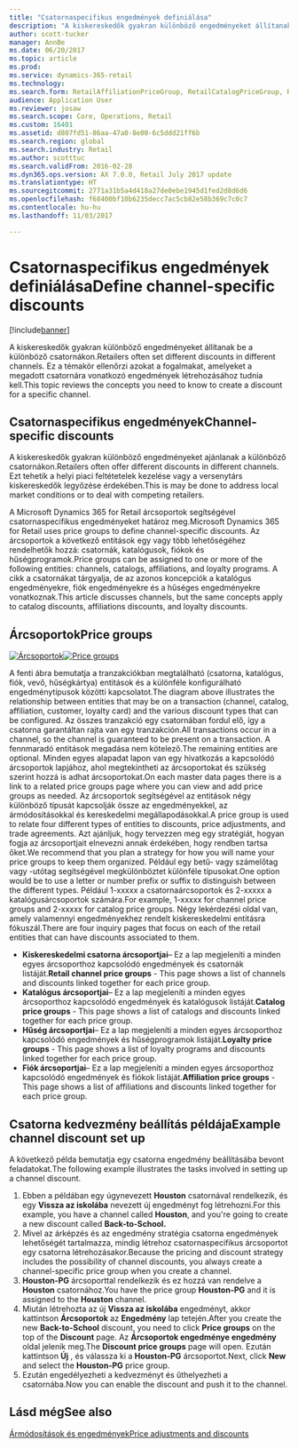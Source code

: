 ```yaml
---
title: "Csatornaspecifikus engedmények definiálása"
description: "A kiskereskedők gyakran különböző engedményeket állítanak be a különböző csatornákon. Ez a témakör ellenőrzi azokat a fogalmakat, amelyeket a megadott csatornára vonatkozó engedmények létrehozásához tudnia kell."
author: scott-tucker
manager: AnnBe
ms.date: 06/20/2017
ms.topic: article
ms.prod: 
ms.service: dynamics-365-retail
ms.technology: 
ms.search.form: RetailAffiliationPriceGroup, RetailCatalogPriceGroup, RetailChannelPriceGroup, RetailDiscountPriceGroup, RetailDiscountPricingWorkspace, RetailPeriodicDiscount, RetailStoreItemPriceList, RetailStoreTable
audience: Application User
ms.reviewer: josaw
ms.search.scope: Core, Operations, Retail
ms.custom: 16401
ms.assetid: d807fd51-86aa-47a0-8e00-6c5ddd21ff6b
ms.search.region: global
ms.search.industry: Retail
ms.author: scotttuc
ms.search.validFrom: 2016-02-28
ms.dyn365.ops.version: AX 7.0.0, Retail July 2017 update
ms.translationtype: HT
ms.sourcegitcommit: 2771a31b5a4d418a27de0ebe1945d1fed2d8d6d6
ms.openlocfilehash: f68400bf10b6235decc7ac5cb82e58b369c7c0c7
ms.contentlocale: hu-hu
ms.lasthandoff: 11/03/2017

---
```


# <a name="define-channel-specific-discounts"></a><span data-ttu-id="fa72b-104">Csatornaspecifikus engedmények definiálása</span><span class="sxs-lookup"><span data-stu-id="fa72b-104">Define channel-specific discounts</span></span>

[!include[banner](includes/banner.md)]


<span data-ttu-id="fa72b-105">A kiskereskedők gyakran különböző engedményeket állítanak be a különböző csatornákon.</span><span class="sxs-lookup"><span data-stu-id="fa72b-105">Retailers often set different discounts in different channels.</span></span> <span data-ttu-id="fa72b-106">Ez a témakör ellenőrzi azokat a fogalmakat, amelyeket a megadott csatornára vonatkozó engedmények létrehozásához tudnia kell.</span><span class="sxs-lookup"><span data-stu-id="fa72b-106">This topic reviews the concepts you need to know to create a discount for a specific channel.</span></span> 

<a name="channel-specific-discounts"></a><span data-ttu-id="fa72b-107">Csatornaspecifikus engedmények</span><span class="sxs-lookup"><span data-stu-id="fa72b-107">Channel-specific discounts</span></span>
--------------------------

<span data-ttu-id="fa72b-108">A kiskereskedők gyakran különböző engedményeket ajánlanak a különböző csatornákon.</span><span class="sxs-lookup"><span data-stu-id="fa72b-108">Retailers often offer different discounts in different channels.</span></span> <span data-ttu-id="fa72b-109">Ezt tehetik a helyi piaci feltétetelek kezelése vagy a versenytárs kiskereskedők legyőzése érdekében.</span><span class="sxs-lookup"><span data-stu-id="fa72b-109">This is may be done to address local market conditions or to deal with competing retailers.</span></span>

<span data-ttu-id="fa72b-110">A Microsoft Dynamics 365 for Retail árcsoportok segítségével csatornaspecifikus engedményeket határoz meg.</span><span class="sxs-lookup"><span data-stu-id="fa72b-110">Microsoft Dynamics 365 for Retail uses price groups to define channel-specific discounts.</span></span> <span data-ttu-id="fa72b-111">Az árcsoportok a következő entitások egy vagy több lehetőségéhez rendelhetők hozzá: csatornák, katalógusok, fiókok és hűségprogramok.</span><span class="sxs-lookup"><span data-stu-id="fa72b-111">Price groups can be assigned to one or more of the following entities: channels, catalogs, affiliations, and loyalty programs.</span></span> <span data-ttu-id="fa72b-112">A cikk a csatornákat tárgyalja, de az azonos koncepciók a katalógus engedményekre, fiók engedményekre és a hűséges engedményekre vonatkoznak.</span><span class="sxs-lookup"><span data-stu-id="fa72b-112">This article discusses channels, but the same concepts apply to catalog discounts, affiliations discounts, and loyalty discounts.</span></span>

## <a name="price-groups"></a><span data-ttu-id="fa72b-113">Árcsoportok</span><span class="sxs-lookup"><span data-stu-id="fa72b-113">Price groups</span></span>

<span data-ttu-id="fa72b-114">[![Árcsoportok](./media/price-groups-1024x608.png)](./media/price-groups.png)</span><span class="sxs-lookup"><span data-stu-id="fa72b-114">[![Price groups](./media/price-groups-1024x608.png)](./media/price-groups.png)</span></span>

<span data-ttu-id="fa72b-115">A fenti ábra bemutatja a tranzakciókban megtalálható (csatorna, katalógus, fiók, vevő, hűségkártya) entitások és a különféle konfigurálható engedménytípusok közötti kapcsolatot.</span><span class="sxs-lookup"><span data-stu-id="fa72b-115">The diagram above illustrates the relationship between entities that may be on a transaction (channel, catalog, affiliation, customer, loyalty card) and the various discount types that can be configured.</span></span> <span data-ttu-id="fa72b-116">Az összes tranzakció egy csatornában fordul elő, így a csatorna garantáltan rajta van egy tranzakción.</span><span class="sxs-lookup"><span data-stu-id="fa72b-116">All transactions occur in a channel, so the channel is guaranteed to be present on a transaction.</span></span> <span data-ttu-id="fa72b-117">A fennmaradó entitások megadása nem kötelező.</span><span class="sxs-lookup"><span data-stu-id="fa72b-117">The remaining entities are optional.</span></span> <span data-ttu-id="fa72b-118">Minden egyes alapadat lapon van egy hivatkozás a kapcsolódó árcsoportok lapjához, ahol megtekintheti az árcsoportokat és szükség szerint hozzá is adhat árcsoportokat.</span><span class="sxs-lookup"><span data-stu-id="fa72b-118">On each master data pages there is a link to a related price groups page where you can view and add price groups as needed.</span></span> <span data-ttu-id="fa72b-119">Az árcsoportok segítségével az entitások négy különböző típusát kapcsolják össze az engedményekkel, az ármódosításokkal és kereskedelmi megállapodásokkal.</span><span class="sxs-lookup"><span data-stu-id="fa72b-119">A price group is used to relate four different types of entities to discounts, price adjustments, and trade agreements.</span></span> <span data-ttu-id="fa72b-120">Azt ajánljuk, hogy tervezzen meg egy stratégiát, hogyan fogja az árcsoportjait elnevezni annak érdekében, hogy rendben tartsa őket.</span><span class="sxs-lookup"><span data-stu-id="fa72b-120">We recommend that you plan a strategy for how you will name your price groups to keep them organized.</span></span> <span data-ttu-id="fa72b-121">Például egy betű- vagy számelőtag vagy -utótag segítségével megkülönböztet különféle típusokat.</span><span class="sxs-lookup"><span data-stu-id="fa72b-121">One option would be to use a letter or number prefix or suffix to distinguish between the different types.</span></span> <span data-ttu-id="fa72b-122">Például 1-xxxxx a csatornaárcsoportok és 2-xxxxx a katalógusárcsoportok számára.</span><span class="sxs-lookup"><span data-stu-id="fa72b-122">For example, 1-xxxxx for channel price groups and 2-xxxxx for catalog price groups.</span></span> <span data-ttu-id="fa72b-123">Négy lekérdezési oldal van, amely valamennyi engedményekhez rendelt kiskereskedelmi entitásra fókuszál.</span><span class="sxs-lookup"><span data-stu-id="fa72b-123">There are four inquiry pages that focus on each of the retail entities that can have discounts associated to them.</span></span>

-   <span data-ttu-id="fa72b-124">**Kiskereskedelmi csatorna árcsoportjai**– Ez a lap megjeleníti a minden egyes árcsoporthoz kapcsolódó engedmények és csatornák listáját.</span><span class="sxs-lookup"><span data-stu-id="fa72b-124">**Retail channel price groups** - This page shows a list of channels and discounts linked together for each price group.</span></span>
-   <span data-ttu-id="fa72b-125">**Katalógus árcsoportjai**– Ez a lap megjeleníti a minden egyes árcsoporthoz kapcsolódó engedmények és katalógusok listáját.</span><span class="sxs-lookup"><span data-stu-id="fa72b-125">**Catalog price groups** - This page shows a list of catalogs and discounts linked together for each price group.</span></span>
-   <span data-ttu-id="fa72b-126">**Hűség árcsoportjai**– Ez a lap megjeleníti a minden egyes árcsoporthoz kapcsolódó engedmények és hűségprogramok listáját.</span><span class="sxs-lookup"><span data-stu-id="fa72b-126">**Loyalty price groups** - This page shows a list of loyalty programs and discounts linked together for each price group.</span></span>
-   <span data-ttu-id="fa72b-127">**Fiók árcsoportjai**– Ez a lap megjeleníti a minden egyes árcsoporthoz kapcsolódó engedmények és fiókok listáját.</span><span class="sxs-lookup"><span data-stu-id="fa72b-127">**Affiliation price groups** - This page shows a list of affiliations and discounts linked together for each price group.</span></span>

## <a name="example-channel-discount-set-up"></a><span data-ttu-id="fa72b-128">Csatorna kedvezmény beállítás példája</span><span class="sxs-lookup"><span data-stu-id="fa72b-128">Example channel discount set up</span></span>
<span data-ttu-id="fa72b-129">A következő példa bemutatja egy csatorna engedmény beállításába bevont feladatokat.</span><span class="sxs-lookup"><span data-stu-id="fa72b-129">The following example illustrates the tasks involved in setting up a channel discount.</span></span>

1.  <span data-ttu-id="fa72b-130">Ebben a példában egy úgynevezett **Houston** csatornával rendelkezik, és egy **Vissza az iskolába** nevezett új engedményt fog létrehozni.</span><span class="sxs-lookup"><span data-stu-id="fa72b-130">For this example, you have a channel called **Houston**, and you're going to create a new discount called **Back-to-School.**</span></span>
2.  <span data-ttu-id="fa72b-131">Mivel az árképzés és az engedmény stratégia csatorna engedmények lehetőségét tartalmazza, mindig létrehoz csatornaspecifikus árcsoportot egy csatorna létrehozásakor.</span><span class="sxs-lookup"><span data-stu-id="fa72b-131">Because the pricing and discount strategy includes the possibility of channel discounts, you always create a channel-specific price group when you create a channel.</span></span>
3.  <span data-ttu-id="fa72b-132">**Houston-PG** árcsoporttal rendelkezik és ez hozzá van rendelve a **Houston** csatornához.</span><span class="sxs-lookup"><span data-stu-id="fa72b-132">You have the price group **Houston-PG** and it is assigned to the **Houston** channel.</span></span>
4.  <span data-ttu-id="fa72b-133">Miután létrehozta az új **Vissza az iskolába** engedményt, akkor kattintson **Árcsoportok** az **Engedmény** lap tetején.</span><span class="sxs-lookup"><span data-stu-id="fa72b-133">After you create the new **Back-to-School** discount, you need to click **Price groups** on the top of the **Discount** page.</span></span> <span data-ttu-id="fa72b-134">Az **Árcsoportok engedménye engedmény** oldal jelenik meg.</span><span class="sxs-lookup"><span data-stu-id="fa72b-134">The **Discount price groups** page will open.</span></span> <span data-ttu-id="fa72b-135">Ezután kattintson **Új** , és válassza ki a **Houston-PG** árcsoportot.</span><span class="sxs-lookup"><span data-stu-id="fa72b-135">Next, click **New** and select the **Houston-PG** price group.</span></span>
5.  <span data-ttu-id="fa72b-136">Ezután engedélyezheti a kedvezményt és űthelyezheti a csatornába.</span><span class="sxs-lookup"><span data-stu-id="fa72b-136">Now you can enable the discount and push it to the channel.</span></span>

 

<a name="see-also"></a><span data-ttu-id="fa72b-137">Lásd még</span><span class="sxs-lookup"><span data-stu-id="fa72b-137">See also</span></span>
--------

[<span data-ttu-id="fa72b-138">Ármódosítások és engedmények</span><span class="sxs-lookup"><span data-stu-id="fa72b-138">Price adjustments and discounts</span></span>](price-adjustments-discounts.md)




